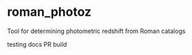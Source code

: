 # roman_photoz
Tool for determining photometric redshift from Roman catalogs

testing docs PR build
